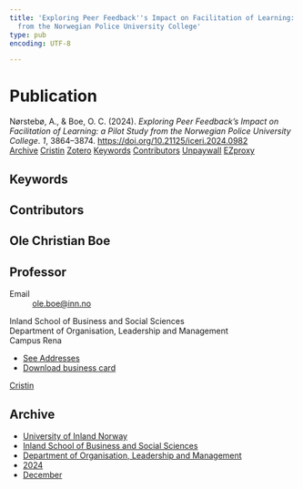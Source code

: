 ```yaml
---
title: 'Exploring Peer Feedback''s Impact on Facilitation of Learning: a Pilot Study
  from the Norwegian Police University College'
type: pub
encoding: UTF-8

---
```

<h1>Publication</h1>
<article id="csl-bib-container-VJ4WZPV5" class="csl-bib-container">
  <div class="csl-bib-body"> <div class="csl-entry">Nørstebø, A., &#38; Boe, O. C. (2024). <i>Exploring Peer Feedback’s Impact on Facilitation of Learning: a Pilot Study from the Norwegian Police University College</i>. <i>1</i>, 3864–3874. <a href="https://doi.org/10.21125/iceri.2024.0982">https://doi.org/10.21125/iceri.2024.0982</a></div> </div>
  <div class="csl-bib-buttons">
    <a href="#taxonomy-article-VJ4WZPV5" alt="archive" class="csl-bib-button">Archive</a>
    <a href="https://app.cristin.no/results/show.jsf?id=2328566" alt="Cristin" class="csl-bib-button">Cristin</a>
    <a href="http://zotero.org/groups/5881554/items/VJ4WZPV5" alt="Zotero" class="csl-bib-button">Zotero</a>
    <a href="#keywords-article-VJ4WZPV5" alt="keywords" class="csl-bib-button">Keywords</a>
    <a href="#contributors-article-VJ4WZPV5" alt="contributors" class="csl-bib-button">Contributors</a>
    <a href="https://doi.org/10.21125/iceri.2024.0982" alt="Unpaywall" class="csl-bib-button">Unpaywall</a>
    <a href="https://doi.org/10.21125/iceri.2024.0982" alt="EZproxy" class="csl-bib-button">EZproxy</a>
  </div>
  <div id="csl-bib-meta-container-VJ4WZPV5"></div>
</article>
<div id="csl-bib-meta-VJ4WZPV5" class="csl-bib-meta">
  <article id="keywords-article-VJ4WZPV5" class="keywords-article">
    <h1>Keywords</h1>
    
  </article>
  <article id="contributors-article-VJ4WZPV5" class="contributors-article">
    <h1>Contributors</h1>
    <div class="personas"> <div class="vrtx-hinn-person-card"> <div class="photo"> <i class="lar la-user-circle missing-person"></i> </div> <div class="info"> <hgroup><h1>Ole Christian Boe</h1> <h2>Professor</h2> </hgroup><dl> <dt>Email</dt> <dd> <a href="mailto:ole.boe@inn.no">ole.boe@inn.no</a> </dd> </dl> <p> Inland School of Business and Social Sciences<br> Department of Organisation, Leadership and Management<br> Campus Rena </p> <ul class="vrtx-hinn-links"> <li><a href="https://www.inn.no/english/find-an-employee/ole-boe.html#vrtx-hinn-addresses">See Addresses</a></li> <li><a href="https://www.inn.no/english/find-an-employee/ole-boe.html?vrtx=vcf">Download business card</a></li> </ul> </div> </div> <a href="https://app.cristin.no/persons/show.jsf?id=603087" alt="Cristin URL" class="personas-cristin">Cristin</a> </div>
  </article>
  <article id="taxonomy-article-VJ4WZPV5" class="taxonomy-article">
    <h1>Archive</h1>
    <ul>
      <li><a href="{{< params subfolder >}}en/archive/?key=3DCRN523">University of Inland Norway</a></li>
      <li><a href="{{< params subfolder >}}en/archive/?key=DU8Q9LN9">Inland School of Business and Social Sciences</a></li>
      <li><a href="{{< params subfolder >}}en/archive/?key=4LUWR3ZM">Department of Organisation, Leadership and Management</a></li>
      <li><a href="{{< params subfolder >}}en/archive/?key=TY5PNNUR">2024</a></li>
      <li><a href="{{< params subfolder >}}en/archive/?key=YRAMKLSV">December</a></li>
    </ul>
  </article>
</div>
